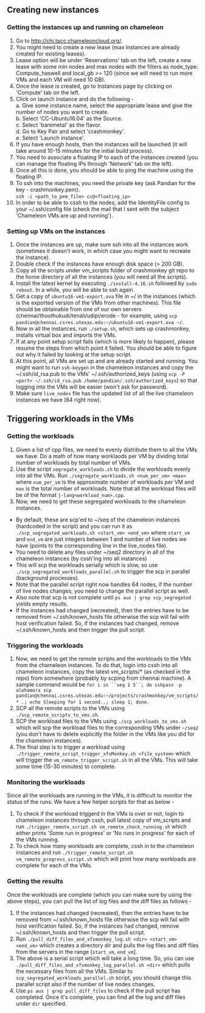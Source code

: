 ## Creating new instances
### Getting the instances up and running on chameleon
1. Go to http://chi.tacc.chameleoncloud.org/.  
2. You might need to create a new lease (max instances are already created for existing leases).  
3. Lease option will be under 'Reservations' tab on the left, create a new lease with some min nodes and max nodes with the filters as node_type: Compute_haswell and local_gb >= 120 (since we will need to run more VMs and each VM will need 10 GB).  
4. Once the lease is created, go to Instances page by clicking on 'Compute' tab on the left. 
5. Click on launch instance and do the following -  
  a. Give some instance name, select the appropriate lease and give the number of nodes you want to create.  
  b. Select 'CC-Ubuntu16.04' as the Source.  
  c. Select 'baremetal' as the flavor.  
  d. Go to Key Pair and select 'crashmonkey'.  
  e. Select 'Launch instance'. 
6. If you have enough hosts, then the instances will be launched (it will take around 10-15 minutes for the initial build process).  
7. You need to associate a floating IP to each of the instances created (you can manage the floating IPs through 'Network' tab on the left).  
8. Once all this is done, you should be able to ping the machine using the floating IP.  
9. To ssh into the machines, you need the private key (ask Pandian for the key - crashmonkey.pem).  
   `ssh -i <path_to_pem_file> cc@<floating_ip>`
10. In order to be able to cssh to the nodes, add the IdentityFile config to your ~/.ssh/config file (check the mail that I sent with the subject 'Chameleon VMs are up and running').  

### Setting up VMs on the instances
1. Once the instances are up, make sure ssh into all the instances work (sometimes it doesn't work, in which case you might want to recreate the instance).  
2. Double check if the instances have enough disk space (> 200 GB).  
3. Copy all the scripts under vm_scripts folder of crashmonkey git repo to the home directory of all the instances (you will need all the scripts).  
4. Install the latest kernel by executing `./install-4.16.sh` followed by `sudo reboot`. In a while, you will be able to ssh again.  
5. Get a copy of `ubuntu16-vm1-export.ova` file in ~/ in the instances (which is the exported version of the VMs from other machines). This file should be obtainable from one of our own servers (chennai/thoothukudi/tenali/udipi/erode - for example, using `scp pandian@chennai.csres.utexas.edu:~/ubuntu16-vm1-export.ova ~/`.  
5. Now in all the instances, run `./setup.sh`, which sets up crashmonkey, installs virtual box and imports the VMs.  
6. If at any point setup script fails (which is more likely to happen), please resume the steps from which point it failed. You should be able to figure out why it failed by looking at the setup script.   
7. At this point, all VMs are set up and are already started and running. You might want to run `ssh-keygen` in the chameleon instances and copy the ~/.ssh/id_rsa.pub to the VMs' ~/.ssh/authorized_keys (using `scp -P <port> ~/.ssh/id_rsa.pub /home/pandian/.ssh/authorized_keys`) so that logging into the VMs will be easier (won't ask for password).  
8. Make sure `live_nodes` file has the updated list of all the live chameleon instances we have (64 right now).  

## Triggering workloads in the VMs
### Getting the workloads
1. Given a list of cpp files, we need to evenly distribute them to all the VMs we have. Do a math of how many worklaods per VM by dividing total number of workloads by total number of VMs.  
2. Use the script `segregate_workloads.sh` to divide the workloads evenly into all the VMs. Run `./segregate_workloads.sh <num_per_vm> <max>` where `num_per_vm` is the approximate number of workloads per VM and `max` is the total number of workloads. Note that all the workload files will be of the format `j-lang<workload_num>.cpp`.  
3. Now, we need to get these segregated workloads to the chameleon instances. 
  * By default, these are scp'ed to ~/seq of the chameleon instances (hardcoded in the script) and you can run it as `./scp_segregated_workloads.sh <start_vm> <end_vm>` where `start_vm` and `end_vm` are just integers between 1 and number of live nodes we have (points to the corresponding line in the live_nodes file).  
  * You need to delete any files under ~/seq2 directory in all of the chameleon instances (by cssh'ing into all instances)  
  * This will scp the workloads serially which is slow, so use `./scp_segregated_workloads_parallel.sh` to trigger the scp in parallel (background processes).  
  * Note that the parallel script right now handles 64 nodes, if the number of live nodes changes, you need to change the parallel script as well.  
  * Also note that scp is not complete until `ps aux | grep scp_segregated` yields empty results. 
  * If the instances had changed (recreated), then the entries have to be removed from ~/.ssh/known_hosts file otherwise the scp will fail with host verification failed. So, if the instances had changed, remove ~/.ssh/known_hosts and then trigger the pull script.  
  
### Triggering the workloads
1. Now, we need to get the remote scripts and the workloads to the VMs from the chameleon instances. To do that, login into cssh into all chameleon instances, copy the latest vm_scripts/* (as checked in the repo) from somewhere (probably by scping from chennai machine). A sample command would be `for i in ``seq 1 5``; do sshpass -p alohomora scp pandian@chennai.csres.utexas.edu:~/projects/crashmonkey/vm_scripts/* .; echo Sleeping for 1 second..; sleep 1; done`.  
2. SCP all the remote scripts to the VMs using `./scp_remote_scripts_to_vms.sh`.  
3. SCP the workload files to the VMs using `./scp_workloads_to_vms.sh` which will scp the workload files to the corresponding VMs under `~/seq2` (you don't have to delete explicitly the folder in the VMs like you did for the chameleon instances).  
4. The final step is to trigger a workload using `./trigger_remote_script_trigger_xfsMonkey.sh <file_system>` which will trigger the `vm_remote_trigger_script.sh` in all the VMs. This will take some time (15-30 minutes) to complete.  

### Monitoring the workloads
Since all the workloads are running in the VMs, it is difficult to monitor the status of the runs. We have a few helper scripts for that as below -  
1. To check if the workload triggerd in the VMs is over or not, login to chameleon instances through cssh, pull latest copy of vm_scripts and run `./trigger_remote_script.sh vm_remote_check_running.sh` which either prints 'Some run in progress' or 'No runs in progress' for each of the VMs running.  
2. To check how many workloads are complete, cssh in to the chameleon instances and run `./trigger_remote_script.sh vm_remote_progress_script.sh` which will print how many workloads are complete for each of the VMs.  

### Getting the results
Once the workloads are complete (which you can make sure by using the above steps), you can pull the list of log files and the diff files as follows -  
1. If the instances had changed (recreated), then the entries have to be removed from ~/.ssh/known_hosts file otherwise the scp will fail with host verification failed. So, if the instances had changed, remove ~/.ssh/known_hosts and then trigger the pull script.  
2. Run `./pull_diff_files_and_xfsmonkey_log.sh <dir> <start_vm>	<end_vm>` which creates a directory dir and pulls the log files and diff files from the servers in the range [`start_vm`, `end_vm`].  
3. The above is a serial script which will take a long time. So, you can use `./pull_diff_files_and_xfsmonkey_log_parallel.sh <dir>` which pulls the necessary files from all the VMs. Similar to `scp_segregated_workloads_parallel.sh` script, you should change this parallel script also if the number of live nodes changes.  
4. Use `ps aux | grep pull_diff_files` to check if the pull script has completed. Once it's complete, you can find all the log and diff files under `dir` specified.  


